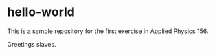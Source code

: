 # hello-world
This is a sample repository for the first exercise in Applied Physics 156.

Greetings slaves.
